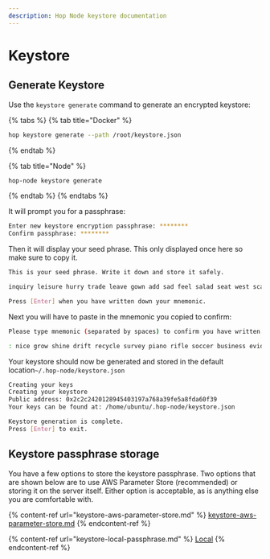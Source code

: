 ```yaml
---
description: Hop Node keystore documentation
---
```


# Keystore

## Generate Keystore

Use the `keystore generate` command to generate an encrypted keystore:

{% tabs %}
{% tab title="Docker" %}
```bash
hop keystore generate --path /root/keystore.json
```
{% endtab %}

{% tab title="Node" %}
```bash
hop-node keystore generate
```
{% endtab %}
{% endtabs %}

It will prompt you for a passphrase:

```bash
Enter new keystore encryption passphrase: ********
Confirm passphrase: ********
```

Then it will display your seed phrase. This only displayed once here so make sure to copy it.

```bash
This is your seed phrase. Write it down and store it safely.

inquiry leisure hurry trade leave gown add sad feel salad seat west scare filter swear siege buyer funny detect noble scene index traffic extend

Press [Enter] when you have written down your mnemonic.
```

Next you will have to paste in the mnemonic you copied to confirm:

```bash
Please type mnemonic (separated by spaces) to confirm you have written it down

: nice grow shine drift recycle survey piano rifle soccer business evidence stand pave belt room size neither volume odor sorry ten flash deliver rack
```

Your keystore should now be generated and stored in the default location`~/.hop-node/keystore.json`

```bash
Creating your keys
Creating your keystore
Public address: 0x2c2c2420128945403197a768a39fe5a8fda60f39
Your keys can be found at: /home/ubuntu/.hop-node/keystore.json

Keystore generation is complete.
Press [Enter] to exit.
```

## Keystore passphrase storage

You have a few options to store the keystore passphrase. Two options that are shown below are to use AWS Parameter Store (recommended) or storing it on the server itself. Either option is acceptable, as is anything else you are comfortable with.

{% content-ref url="keystore-aws-parameter-store.md" %}
[keystore-aws-parameter-store.md](keystore-aws-parameter-store.md)
{% endcontent-ref %}

{% content-ref url="keystore-local-passphrase.md" %}
[Local](keystore-local-passphrase.md)
{% endcontent-ref %}